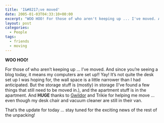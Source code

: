 ```yaml
---
title: 'I&#8217;ve moved'
date: 2005-01-03T04:33:10+00:00
excerpt: "WOO HOO! For those of who aren't keeping up ... I've moved. And since you're seeing a blog today, it mean my"
layout: post
categories:
  - People
tags:
  - friends
  - moving
---
```

**WOO HOO!**

For those of who aren&#8217;t keeping up &#8230; I&#8217;ve moved. And since you&#8217;re seeing a blog today, it means my computers are set up!! Yay! It&#8217;s not quite the desk set up I was hoping for, the wall space is a little narrower than I had anticipated. But the storage stuff is (mostly) in storage (I&#8217;ve found a few things that still need to be moved in.), and the apartment stuff is in the apartment. And **HUGE** thanks to <a href="http://gwild0r.tumblr.com" target="_blank">Gwildor</a> and Trikie for helping me move &#8230; even though my desk chair and vacuum cleaner are still in their van.

That&#8217;s the update for today &#8230; stay tuned for the exciting news of the rest of the unpacking!